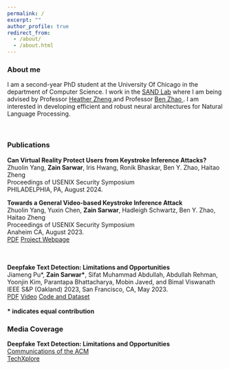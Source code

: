 ```yaml
---
permalink: /
excerpt: ""
author_profile: true
redirect_from: 
  - /about/
  - /about.html
---
```


<head>
<link rel="stylesheet" href="https://cdn.jsdelivr.net/npm/bootstrap@4.3.1/dist/css/bootstrap.min.css" integrity="sha384-ggOyR0iXCbMQv3Xipma34MD+dH/1fQ784/j6cY/iJTQUOhcWr7x9JvoRxT2MZw1T" crossorigin="anonymous">
</head>

<div>

<h3>About me</h3>

I am a second-year PhD student at the University Of Chicago in the department of Computer Science. I work in the <a href="https://sandlab.cs.uchicago.edu/">SAND Lab</a> where I am being advised by Professor <a href="http://people.cs.uchicago.edu/~htzheng/"> Heather Zheng </a> and Professor <a href="http://people.cs.uchicago.edu/~ravenben/"> Ben Zhao </a>. I am interested in developing efficient and robust neural architectures for Natural Language Processing.

</div>

<div>
<br>
<h3>Publications</h3>

<b>Can Virtual Reality Protect Users from Keystroke Inference Attacks?</b>
<br>Zhuolin Yang, <b>Zain Sarwar</b>, Iris Hwang, Ronik Bhaskar, Ben Y. Zhao, Haitao Zheng
<br>Proceedings of USENIX Security Symposium
<br>PHILADELPHIA, PA, August 2024.
<br>

<b>Towards a General Video-based Keystroke Inference Attack</b>
<br>Zhuolin Yang, Yuxin Chen, <b>Zain Sarwar</b>, Hadleigh Schwartz, Ben Y. Zhao, Haitao Zheng
<br>Proceedings of USENIX Security Symposium
<br>Anaheim CA, August 2023.
<br>
<a href="/Papers/keystroke-usenix23.pdf" class="btn-sm btn-success text-decoration-none">PDF</a>
<a href="https://sandlab.cs.uchicago.edu/keystroke" class="btn-sm btn-danger text-decoration-none">Project Webpage</a>

<br>
<br>
<b>Deepfake Text Detection: Limitations and Opportunities</b>
<br>Jiameng Pu*, <b>Zain Sarwar*</b>, Sifat Muhammad Abdullah, Abdullah Rehman, Yoonjin Kim, Parantapa Bhattacharya, Mobin Javed, and Bimal Viswanath
<br>IEEE S&P (Oakland) 2023, San Francisco, CA, May 2023.
<br>
<a href="https://arxiv.org/abs/2210.09421" class="btn-sm btn-success text-decoration-none">PDF</a>
<a href="https://www.youtube.com/watch?v=UEjWBVc85tc" class="btn-sm btn-primary text-decoration-none">Video</a>
<a href="https://github.com/jmpu/DeepfakeTextDetection" class="btn-sm btn-danger text-decoration-none">Code and Dataset</a>
</div>
<br>
<b> * indicates equal contribution</b>
<br>
<h3>Media Coverage</h3>

<b>Deepfake Text Detection: Limitations and Opportunities</b>
<br>
<a href="https://cacm.acm.org/magazines/2023/7/274036-the-rise-of-the-chatbots/fulltext" >Communications of the ACM</a>
<br>
<a href="https://techxplore.com/news/2022-11-strengths-limitations-approaches-deepfake-text.html" >TechXplore</a>


